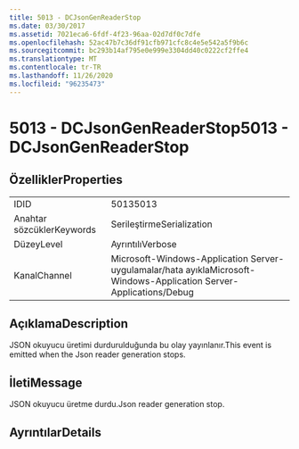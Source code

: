 ```yaml
---
title: 5013 - DCJsonGenReaderStop
ms.date: 03/30/2017
ms.assetid: 7021eca6-6fdf-4f23-96aa-02d7df0c7dfe
ms.openlocfilehash: 52ac47b7c36df91cfb971cfc8c4e5e542a5f9b6c
ms.sourcegitcommit: bc293b14af795e0e999e3304dd40c0222cf2ffe4
ms.translationtype: MT
ms.contentlocale: tr-TR
ms.lasthandoff: 11/26/2020
ms.locfileid: "96235473"
---
```

# <a name="5013---dcjsongenreaderstop"></a><span data-ttu-id="1df8b-102">5013 - DCJsonGenReaderStop</span><span class="sxs-lookup"><span data-stu-id="1df8b-102">5013 - DCJsonGenReaderStop</span></span>

## <a name="properties"></a><span data-ttu-id="1df8b-103">Özellikler</span><span class="sxs-lookup"><span data-stu-id="1df8b-103">Properties</span></span>  
  
|||  
|-|-|  
|<span data-ttu-id="1df8b-104">ID</span><span class="sxs-lookup"><span data-stu-id="1df8b-104">ID</span></span>|<span data-ttu-id="1df8b-105">5013</span><span class="sxs-lookup"><span data-stu-id="1df8b-105">5013</span></span>|  
|<span data-ttu-id="1df8b-106">Anahtar sözcükler</span><span class="sxs-lookup"><span data-stu-id="1df8b-106">Keywords</span></span>|<span data-ttu-id="1df8b-107">Serileştirme</span><span class="sxs-lookup"><span data-stu-id="1df8b-107">Serialization</span></span>|  
|<span data-ttu-id="1df8b-108">Düzey</span><span class="sxs-lookup"><span data-stu-id="1df8b-108">Level</span></span>|<span data-ttu-id="1df8b-109">Ayrıntılı</span><span class="sxs-lookup"><span data-stu-id="1df8b-109">Verbose</span></span>|  
|<span data-ttu-id="1df8b-110">Kanal</span><span class="sxs-lookup"><span data-stu-id="1df8b-110">Channel</span></span>|<span data-ttu-id="1df8b-111">Microsoft-Windows-Application Server-uygulamalar/hata ayıkla</span><span class="sxs-lookup"><span data-stu-id="1df8b-111">Microsoft-Windows-Application Server-Applications/Debug</span></span>|  
  
## <a name="description"></a><span data-ttu-id="1df8b-112">Açıklama</span><span class="sxs-lookup"><span data-stu-id="1df8b-112">Description</span></span>  

 <span data-ttu-id="1df8b-113">JSON okuyucu üretimi durdurulduğunda bu olay yayınlanır.</span><span class="sxs-lookup"><span data-stu-id="1df8b-113">This event is emitted when the Json reader generation stops.</span></span>  
  
## <a name="message"></a><span data-ttu-id="1df8b-114">İleti</span><span class="sxs-lookup"><span data-stu-id="1df8b-114">Message</span></span>  

 <span data-ttu-id="1df8b-115">JSON okuyucu üretme durdu.</span><span class="sxs-lookup"><span data-stu-id="1df8b-115">Json reader generation stop.</span></span>  
  
## <a name="details"></a><span data-ttu-id="1df8b-116">Ayrıntılar</span><span class="sxs-lookup"><span data-stu-id="1df8b-116">Details</span></span>
